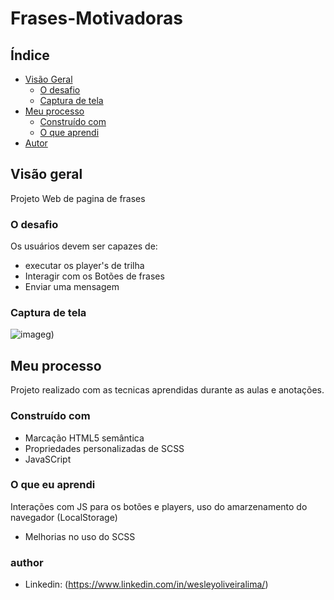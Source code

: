 # Frases-Motivadoras

## Índice

- [Visão Geral](#visão-geral)
  - [O desafio](#the-challenge)
  - [Captura de tela](#captura-de-tela)
- [Meu processo](#meu-processo)
  - [Construído com](#construído-com)
  - [O que aprendi](#o-que-aprendi)
- [Autor](#autor)


## Visão geral

Projeto Web de pagina de frases

### O desafio

Os usuários devem ser capazes de:

- executar os player's de trilha
- Interagir com os Botões de frases
- Enviar uma mensagem

### Captura de tela

![image](https://user-images.githubusercontent.com/108889735/192005863-92cba4f8-f4cc-40d0-a368-cd88c70f138f.png)g)


## Meu processo

Projeto realizado com as tecnicas aprendidas durante as aulas e anotações.

### Construído com

- Marcação HTML5 semântica
- Propriedades personalizadas de SCSS
- JavaSCript 

### O que eu aprendi

Interações com JS para os botões e players, uso do amarzenamento do navegador (LocalStorage)
- Melhorias no uso do SCSS

### author
- Linkedin: (https://www.linkedin.com/in/wesleyoliveiralima/)
